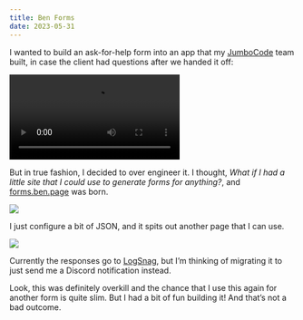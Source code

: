 ```yaml
---
title: Ben Forms
date: 2023-05-31
---
```


I wanted to build an ask-for-help form into an app that my [JumboCode](/jumbocode) team built, in case the client had questions after we handed it off:

<video src="/posts/forms/demo.mp4" controls playsinline></video>

But in true fashion, I decided to over engineer it. I thought, _What if I had a little site that I could use to generate forms for anything?_, and [forms.ben.page](https://forms.ben.page) was born.

![](/posts/forms/2023-04-24%20at%2018.47.54@2x.png)

I just configure a bit of JSON, and it spits out another page that I can use.

![](/posts/forms/2023-05-31%20at%2021.58.17@2x.png)

Currently the responses go to [LogSnag](https://logsnag.com), but I’m thinking of migrating it to just send me a Discord notification instead.

Look, this was definitely overkill and the chance that I use this again for another form is quite slim. But I had a bit of fun building it! And that’s not a bad outcome.
